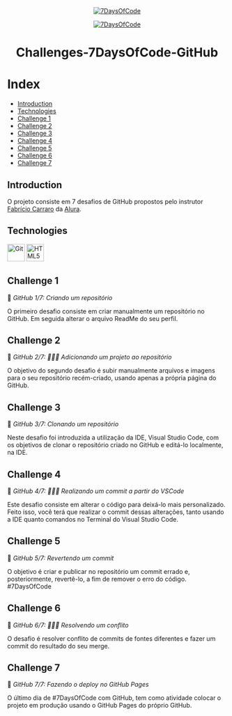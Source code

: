 <div align="center">
<a href="https://7daysofcode.io/" title="7DaysOfCode"><img src="https://user-images.githubusercontent.com/38635311/220653417-7bd37303-0e2b-4fc0-a51d-4ec187127894.png" alt="7DaysOfCode"></a>

<a href="https://7daysofcode.io/" title="7DaysOfCode"><img src="https://user-images.githubusercontent.com/38635311/220653454-04f4a8e2-9ac0-493a-bf2d-d9e7dc0cd5a2.png" alt="7DaysOfCode"></a>

# Challenges-7DaysOfCode-GitHub
</div>

# Index
* [Introduction](#Introduction)
* [Technologies](#Technologies)
* [Challenge 1](#Challenge-1)
* [Challenge 2](#Challenge-2)
* [Challenge 3](#Challenge-3)
* [Challenge 4](#Challenge-4)
* [Challenge 5](#Challenge-5)
* [Challenge 6](#Challenge-6)
* [Challenge 7](#Challenge-7)

## Introduction

O projeto consiste em 7 desafios de GitHub propostos pelo instrutor [Fabrício Carraro](https://github.com/fabriciocarraro) da [Alura](https://www.alura.com.br/).

## Technologies

 <a href="https://git-scm.com/" title="Git"><img src="https://github.com/get-icon/geticon/raw/master/icons/git-icon.svg" alt="Git" width="40px" height="40px"></a>
 <a href="https://www.w3schools.com/html/default.asp" title="HTML5"><img src="https://github.com/get-icon/geticon/raw/master/icons/html-5.svg" alt="HTML5" width="40px" height="40px"></a>

## Challenge 1

📍 *GitHub 1/7: Criando um repositório*

O primeiro desafio consiste em criar manualmente um repositório no GitHub. Em seguida alterar o arquivo ReadMe do seu perfil.

## Challenge 2

📍 *GitHub 2/7: 👩🏽‍💻 Adicionando um projeto ao repositório*

O objetivo do segundo desafio é subir manualmente arquivos e imagens para o seu repositório recém-criado, usando apenas a própria página do GitHub.

## Challenge 3

📍 *GitHub 3/7: Clonando um repositório*

Neste desafio foi introduzida a utilização da IDE, Visual Studio Code, com os objetivos de clonar o repositório criado no GitHub e editá-lo localmente, na IDE.

## Challenge 4

📍 *GitHub 4/7: 👩🏽‍💻 Realizando um commit a partir do VSCode*

Este desafio consiste em alterar o código para deixá-lo mais personalizado. Feito isso, você terá que realizar o commit dessas alterações, tanto usando a IDE quanto comandos no Terminal do Visual Studio Code.

## Challenge 5

📍 *GitHub 5/7: Revertendo um commit*

O objetivo é criar e publicar no repositório um commit errado e, posteriormente, revertê-lo, a fim de remover o erro do código. #7DaysOfCode

## Challenge 6

📍 *GitHub 6/7: 👩🏽‍💻 Resolvendo um conflito*

O desafio é resolver conflito de commits de fontes diferentes e fazer um commit do resultado do seu merge.

## Challenge 7

📍 *GitHub 7/7: Fazendo o deploy no GitHub Pages*

O último dia de #7DaysOfCode com GitHub, tem como atividade colocar o projeto em produção usando o GitHub Pages do próprio GitHub.